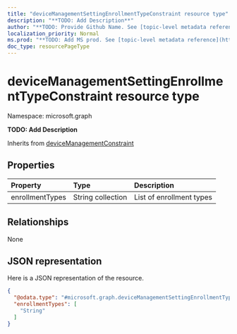 ```yaml
---
title: "deviceManagementSettingEnrollmentTypeConstraint resource type"
description: "**TODO: Add Description**"
author: "**TODO: Provide Github Name. See [topic-level metadata reference](https://msgo.azurewebsites.net/add/document/guidelines/metadata.html#topic-level-metadata)**"
localization_priority: Normal
ms.prod: "**TODO: Add MS prod. See [topic-level metadata reference](https://msgo.azurewebsites.net/add/document/guidelines/metadata.html#topic-level-metadata)**"
doc_type: resourcePageType
---
```


# deviceManagementSettingEnrollmentTypeConstraint resource type


Namespace: microsoft.graph

**TODO: Add Description**


Inherits from [deviceManagementConstraint](../resources/devicemanagementconstraint.md)

## Properties
|Property|Type|Description|
|:---|:---|:---|
|enrollmentTypes|String collection|List of enrollment types|

## Relationships
None

## JSON representation
Here is a JSON representation of the resource.
<!-- {
  "blockType": "resource",
  "@odata.type": "microsoft.graph.deviceManagementSettingEnrollmentTypeConstraint"
}
-->
``` json
{
  "@odata.type": "#microsoft.graph.deviceManagementSettingEnrollmentTypeConstraint",
  "enrollmentTypes": [
    "String"
  ]
}
```

